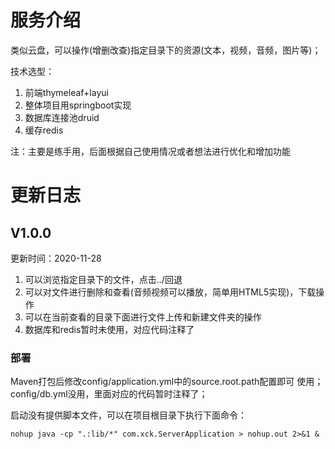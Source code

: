 # 服务介绍

类似云盘，可以操作(增删改查)指定目录下的资源(文本，视频，音频，图片等)；

技术选型：
1. 前端thymeleaf+layui
2. 整体项目用springboot实现
3. 数据库连接池druid
4. 缓存redis

注：主要是练手用，后面根据自己使用情况或者想法进行优化和增加功能

# 更新日志

## V1.0.0

更新时间：2020-11-28

1. 可以浏览指定目录下的文件，点击../回退
2. 可以对文件进行删除和查看(音频视频可以播放，简单用HTML5实现)，下载操作
3. 可以在当前查看的目录下面进行文件上传和新建文件夹的操作
4. 数据库和redis暂时未使用，对应代码注释了

### 部署

Maven打包后修改config/application.yml中的source.root.path配置即可
使用；config/db.yml没用，里面对应的代码暂时注释了；

启动没有提供脚本文件，可以在项目根目录下执行下面命令：
   
    nohup java -cp ".:lib/*" com.xck.ServerApplication > nohup.out 2>&1 &
    
